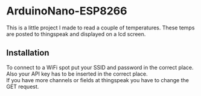 # ArduinoNano-ESP8266

This is a little project I made to read a couple of temperatures.
These temps are posted to thingspeak and displayed on a lcd screen.

<h2>Installation</h2>
To connect to a WiFi spot put your SSID and password in the correct place.<br>
Also your API key has to be inserted in the correct place.<br>
If you have more channels or fields at thingspeak you have to change the GET request.
